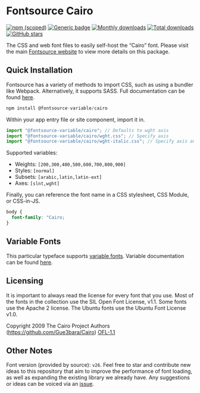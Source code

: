 # Fontsource Cairo

[![npm (scoped)](https://img.shields.io/npm/v/@fontsource/cairo?color=brightgreen)](https://www.npmjs.com/package/@fontsource/cairo) [![Generic badge](https://img.shields.io/badge/fontsource-passing-brightgreen)](https://github.com/fontsource/fontsource) [![Monthly downloads](https://badgen.net/npm/dm/@fontsource/cairo)](https://github.com/fontsource/fontsource) [![Total downloads](https://badgen.net/npm/dt/@fontsource/cairo)](https://github.com/fontsource/fontsource) [![GitHub stars](https://img.shields.io/github/stars/fontsource/fontsource.svg?style=social&label=Star)](https://github.com/fontsource/fontsource/stargazers)

The CSS and web font files to easily self-host the “Cairo” font. Please visit the main [Fontsource website](https://fontsource.org/fonts/cairo) to view more details on this package.

## Quick Installation

Fontsource has a variety of methods to import CSS, such as using a bundler like Webpack. Alternatively, it supports SASS. Full documentation can be found [here](https://beta.fontsource.org/docs/getting-started/introduction).

```javascript
npm install @fontsource-variable/cairo
```

Within your app entry file or site component, import it in.

```javascript
import "@fontsource-variable/cairo"; // Defaults to wght axis
import "@fontsource-variable/cairo/wght.css"; // Specify axis
import "@fontsource-variable/cairo/wght-italic.css"; // Specify axis and style

```

Supported variables:
- Weights: `[200,300,400,500,600,700,800,900]`
- Styles: `[normal]`
- Subsets: `[arabic,latin,latin-ext]`
- Axes: `[slnt,wght]`

Finally, you can reference the font name in a CSS stylesheet, CSS Module, or CSS-in-JS.

```css
body {
  font-family: "Cairo;
}
```

## Variable Fonts

This particular typeface supports [variable fonts](https://developer.mozilla.org/en-US/docs/Web/CSS/CSS_Fonts/Variable_Fonts_Guide).
Variable documentation can be found [here](https://fontsource.org/docs/variable-fonts).

## Licensing
It is important to always read the license for every font that you use.
Most of the fonts in the collection use the SIL Open Font License, v1.1. Some fonts use the Apache 2 license. The Ubuntu fonts use the Ubuntu Font License v1.0.

Copyright 2009 The Cairo Project Authors (https://github.com/Gue3bara/Cairo)
[OFL-1.1](http://scripts.sil.org/OFL)

## Other Notes
Font version (provided by source): `v26`.
Feel free to star and contribute new ideas to this repository that aim to improve the performance of font loading, as well as expanding the existing library we already have. Any suggestions or ideas can be voiced via an [issue](https://github.com/fontsource/fontsource/issues).